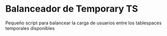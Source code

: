 # Balanceador de Temporary TS

Pequeño script para balancear la carga de usuarios entre los tablespaces temporales disponibles
